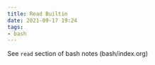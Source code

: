 ```yaml
---
title: Read Builtin
date: 2021-09-17 19:24
tags:
- bash
---
```


See `read` section of bash notes (bash/index.org)
